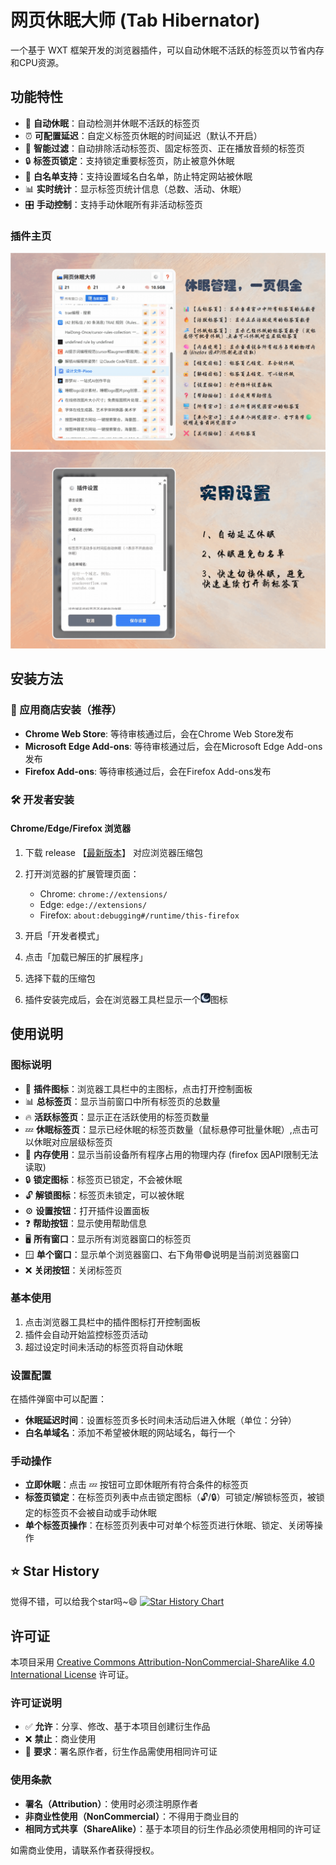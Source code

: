 # 网页休眠大师 (Tab Hibernator)

一个基于 WXT 框架开发的浏览器插件，可以自动休眠不活跃的标签页以节省内存和CPU资源。

## 功能特性

- 🛌 **自动休眠**：自动检测并休眠不活跃的标签页
- ⏰ **可配置延迟**：自定义标签页休眠的时间延迟（默认不开启）
- 🎯 **智能过滤**：自动排除活动标签页、固定标签页、正在播放音频的标签页
- 🔒 **标签页锁定**：支持锁定重要标签页，防止被意外休眠
- 📝 **白名单支持**：支持设置域名白名单，防止特定网站被休眠
- 📊 **实时统计**：显示标签页统计信息（总数、活动、休眠）
- 🎛️ **手动控制**：支持手动休眠所有非活动标签页

### 插件主页

![插件图标](public/dome/介绍一.png "插件主页")
![插件图标](public/dome/介绍二.png "设置页")

## 安装方法

### 🏪 应用商店安装（推荐）

- **Chrome Web Store**: 等待审核通过后，会在Chrome Web Store发布
- **Microsoft Edge Add-ons**: 等待审核通过后，会在Microsoft Edge Add-ons发布
- **Firefox Add-ons**: 等待审核通过后，会在Firefox Add-ons发布

### 🛠️ 开发者安装

#### Chrome/Edge/Firefox 浏览器

1. 下载 release 【[最新版本](https://github.com/guicaiyue/tab-hibernator/releases/latest)】 对应浏览器压缩包
2. 打开浏览器的扩展管理页面：
   - Chrome: `chrome://extensions/`
   - Edge: `edge://extensions/`
   - Firefox: `about:debugging#/runtime/this-firefox`

3. 开启「开发者模式」

4. 点击「加载已解压的扩展程序」

5. 选择下载的压缩包

6. 插件安装完成后，会在浏览器工具栏显示一个![插件图标](public/icon-16.png "Tab Hibernator")图标

## 使用说明

### 图标说明

- 🛌 **插件图标**：浏览器工具栏中的主图标，点击打开控制面板
- 📊 **总标签页**：显示当前窗口中所有标签页的总数量
- 🔥 **活跃标签页**：显示正在活跃使用的标签页数量
- 💤 **休眠标签页**：显示已经休眠的标签页数量（鼠标悬停可批量休眠）,点击可以休眠对应层级标签页
- 🧠 **内存使用**：显示当前设备所有程序占用的物理内存 (firefox 因API限制无法读取)
- 🔒 **锁定图标**：标签页已锁定，不会被休眠
- 🔓 **解锁图标**：标签页未锁定，可以被休眠
- ⚙️ **设置按钮**：打开插件设置面板
- ❓ **帮助按钮**：显示使用帮助信息
- 🖥️ **所有窗口**：显示所有浏览器窗口的标签页
- 🪟 **单个窗口**：显示单个浏览器窗口、右下角带🟢说明是当前浏览器窗口
- ❌ **关闭按钮**：关闭标签页


### 基本使用

1. 点击浏览器工具栏中的插件图标打开控制面板
2. 插件会自动开始监控标签页活动
3. 超过设定时间未活动的标签页将自动休眠

### 设置配置

在插件弹窗中可以配置：

- **休眠延迟时间**：设置标签页多长时间未活动后进入休眠（单位：分钟）
- **白名单域名**：添加不希望被休眠的网站域名，每行一个

### 手动操作

- **立即休眠**：点击 💤 按钮可立即休眠所有符合条件的标签页
- **标签页锁定**：在标签页列表中点击锁定图标（🔓/🔒）可锁定/解锁标签页，被锁定的标签页不会被自动或手动休眠
- **单个标签页操作**：在标签页列表中可对单个标签页进行休眠、锁定、关闭等操作



## ⭐ Star History
觉得不错，可以给我个star吗~😄
[![Star History Chart](https://api.star-history.com/svg?repos=guicaiyue/tab-hibernator&type=Date)](https://star-history.com/#guicaiyue/tab-hibernator&Date)


## 许可证

本项目采用 [Creative Commons Attribution-NonCommercial-ShareAlike 4.0 International License](https://creativecommons.org/licenses/by-nc-sa/4.0/) 许可证。

### 许可证说明

- ✅ **允许**：分享、修改、基于本项目创建衍生作品
- ❌ **禁止**：商业使用
- 📝 **要求**：署名原作者，衍生作品需使用相同许可证

### 使用条款

- **署名（Attribution）**：使用时必须注明原作者
- **非商业性使用（NonCommercial）**：不得用于商业目的
- **相同方式共享（ShareAlike）**：基于本项目的衍生作品必须使用相同的许可证

如需商业使用，请联系作者获得授权。